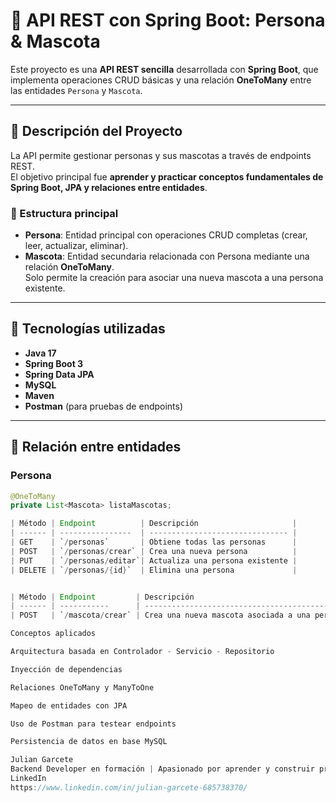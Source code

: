 # 🧩 API REST con Spring Boot: Persona & Mascota

Este proyecto es una **API REST sencilla** desarrollada con **Spring Boot**, que implementa operaciones CRUD básicas y una relación **OneToMany** entre las entidades `Persona` y `Mascota`.

---

## 🚀 Descripción del Proyecto

La API permite gestionar personas y sus mascotas a través de endpoints REST.  
El objetivo principal fue **aprender y practicar conceptos fundamentales de Spring Boot, JPA y relaciones entre entidades**.

### 🔹 Estructura principal

- **Persona**: Entidad principal con operaciones CRUD completas (crear, leer, actualizar, eliminar).  
- **Mascota**: Entidad secundaria relacionada con Persona mediante una relación **OneToMany**.  
  Solo permite la creación para asociar una nueva mascota a una persona existente.

---

## 🧱 Tecnologías utilizadas

- **Java 17**
- **Spring Boot 3**
- **Spring Data JPA**
- **MySQL**
- **Maven**
- **Postman** (para pruebas de endpoints)

---

## 🧩 Relación entre entidades

### Persona
```java
@OneToMany
private List<Mascota> listaMascotas;

| Método | Endpoint          | Descripción                     |
| ------ | ----------------  | ------------------------------- |
| GET    | `/personas`       | Obtiene todas las personas      |
| POST   | `/personas/crear` | Crea una nueva persona          |
| PUT    | `/personas/editar`| Actualiza una persona existente |
| DELETE | `/personas/{id}`  | Elimina una persona             |


| Método | Endpoint         | Descripción                                   |
| ------ | -----------      | --------------------------------------------- |
| POST   | `/mascota/crear` | Crea una nueva mascota asociada a una persona |

Conceptos aplicados

Arquitectura basada en Controlador - Servicio - Repositorio

Inyección de dependencias

Relaciones OneToMany y ManyToOne

Mapeo de entidades con JPA

Uso de Postman para testear endpoints

Persistencia de datos en base MySQL

Julian Garcete
Backend Developer en formación | Apasionado por aprender y construir proyectos con Java y Spring Boot
LinkedIn
https://www.linkedin.com/in/julian-garcete-685738370/
